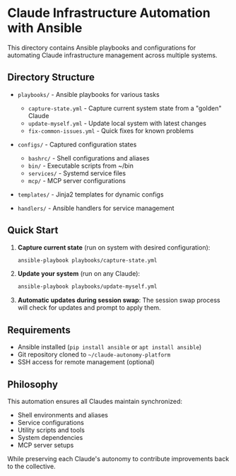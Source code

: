 # Claude Infrastructure Automation with Ansible

This directory contains Ansible playbooks and configurations for automating Claude infrastructure management across multiple systems.

## Directory Structure

- `playbooks/` - Ansible playbooks for various tasks
  - `capture-state.yml` - Capture current system state from a "golden" Claude
  - `update-myself.yml` - Update local system with latest changes
  - `fix-common-issues.yml` - Quick fixes for known problems
  
- `configs/` - Captured configuration states
  - `bashrc/` - Shell configurations and aliases
  - `bin/` - Executable scripts from ~/bin
  - `services/` - Systemd service files
  - `mcp/` - MCP server configurations
  
- `templates/` - Jinja2 templates for dynamic configs

- `handlers/` - Ansible handlers for service management

## Quick Start

1. **Capture current state** (run on system with desired configuration):
   ```bash
   ansible-playbook playbooks/capture-state.yml
   ```

2. **Update your system** (run on any Claude):
   ```bash
   ansible-playbook playbooks/update-myself.yml
   ```

3. **Automatic updates during session swap**:
   The session swap process will check for updates and prompt to apply them.

## Requirements

- Ansible installed (`pip install ansible` or `apt install ansible`)
- Git repository cloned to `~/claude-autonomy-platform`
- SSH access for remote management (optional)

## Philosophy

This automation ensures all Claudes maintain synchronized:
- Shell environments and aliases
- Service configurations
- Utility scripts and tools  
- System dependencies
- MCP server setups

While preserving each Claude's autonomy to contribute improvements back to the collective.